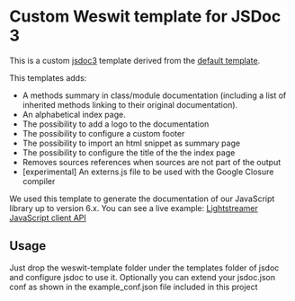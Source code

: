 # Custom Weswit template for JSDoc 3

This is a custom [jsdoc3](https://github.com/jsdoc3/jsdoc) template derived from the [default template](https://github.com/jsdoc3/jsdoc/tree/master/templates/default).

This templates adds:
* A methods summary in class/module documentation (including a list of inherited methods linking to their original documentation).
* An alphabetical index page.
* The possibility to add a logo to the documentation
* The possibility to configure a custom footer
* The possibility to import an html snippet as summary page
* The possibility to configure the title of the the index page
* Removes sources references when sources are not part of the output
* [experimental] An externs.js file to be used with the Google Closure compiler

We used this template to generate the documentation of our JavaScript library up to version 6.x. You can see a live example: [Lightstreamer JavaScript client API](https://lightstreamer.com/api/ls-web-client/7.0.3/index.html)
## Usage
Just drop the weswit-template folder under the templates folder of jsdoc and configure jsdoc to use it. Optionally you can extend your jsdoc.json conf as shown in the example_conf.json file included in this project
